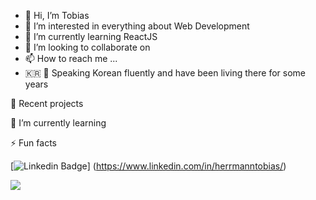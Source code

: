 - 👋 Hi, I’m Tobias
- 👀 I’m interested in everything about Web Development
- 🌱 I’m currently learning ReactJS
- 💞️ I’m looking to collaborate on 
- 📫 How to reach me ...
- 🇰🇷 :rice: Speaking Korean fluently and have been living there for some years

<!-- Hi, I'm Mark 👋
I'm a JavaScript engineer and lead developer working at Widen. While I'm not afraid of CSS, my true passion lies in JavaScript engineering and developer experience (DX). I love finding ways to simplify or improve development workflow to save time and make it more fun to work on applications. Wait, did I forget to mention how much I love TypeScript? -->


🔭 Recent projects

<!-- mskelton.dev. I'm finally working on putting together my own personal website. Better late than never!
Lariat. My company has adopted Playwright for end-to-end testing, and Lariat is an open source library I developed for them to reduce boilerplate when creating page objects.
Yarn outdated plugin. I've been using this plugin for quite a while now, but recently updated it to support Yarn 3 with some neat features including lockfile aware outdated dependency checking. -->

🌱 I’m currently learning

<!-- Tensorflow. I'm starting to learn about machine learning with Tensorflow for a small side project I'm working on.
Forex. I've begun exploring the world of foreign exchange, MetaTrader 4/5, expert advisors, and more.
Ergonomics, starting with my purchase of the Moonlander keyboard from ZSA. Super excited to continue to learn more about ergonomics and maintaining a healthy body while doing the things I love to do. -->

⚡ Fun facts

<!-- The first programming language I learned was Python which I almost never use anymore. 🐍
I dislike design and yet I maintain color themes for 2 IDEs and 2 websites. 🤷 -->


[![Linkedin Badge](https://img.shields.io/badge/-LinkedIn-0e76a8?style-flat-square&logo-Linkedin&logoColor-white)] (https://www.linkedin.com/in/herrmanntobias/)

![](https://komarev.com/ghpvc/?username=ToHX)

<!---
ToHX/ToHX is a ✨ special ✨ repository because its `README.md` (this file) appears on your GitHub profile.
You can click the Preview link to take a look at your changes.
--->
